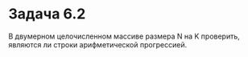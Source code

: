 ﻿# Задача 6.2 

В двумерном целочисленном массиве размера N на K проверить, являются ли строки арифметической прогрессией. 